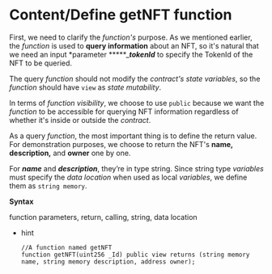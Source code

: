 # Content/Define getNFT function

First, we need to clarify the *function's* purpose. As we mentioned earlier, the *function* is used to **query information** about an NFT, so it's natural that we need an input *parameter *****_***tokenId*** to specify the TokenId of the NFT to be queried.

The query *function* should not modify the *contract's state* *variables*, so the *function* should have `view` as *state mutability*.

In terms of *function visibility*, we choose to use `public` because we want the *function* to be accessible for querying NFT information regardless of whether it's inside or outside the *contract*.

As a query *function*, the most important thing is to define the return value. For demonstration purposes, we choose to return the NFT's **name, description,** and **owner** one by one.

For ***name*** and ***description***, they’re in type string. Since string type *variables* must specify the *data location* when used as local *variables*, we define them as `string memory`.

**Syntax**

function parameters, return, calling, string, data location

- hint
    
    ```solidity
    //A function named getNFT
    function getNFT(uint256 _Id) public view returns (string memory name, string memory description, address owner);
    ```
    
